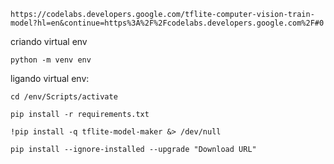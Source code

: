 
```
https://codelabs.developers.google.com/tflite-computer-vision-train-model?hl=en&continue=https%3A%2F%2Fcodelabs.developers.google.com%2F#0
```


criando virtual env
```
python -m venv env
```

ligando virtual env:

```
cd /env/Scripts/activate
```



```
pip install -r requirements.txt
```

```
!pip install -q tflite-model-maker &> /dev/null
```

```
pip install --ignore-installed --upgrade "Download URL"
```